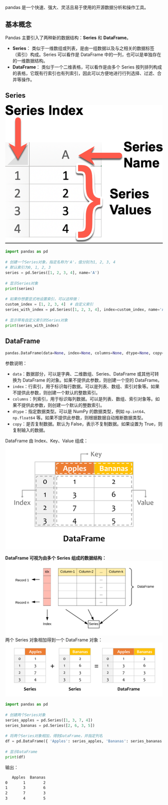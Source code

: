 pandas 是一个快速、强大、灵活且易于使用的开源数据分析和操作工具。

## 基本概念
Pandas 主要引入了两种新的数据结构：**Series** 和 **DataFrame**。

- **Series**： 类似于一维数组或列表，是由一组数据以及与之相关的数据标签（索引）构成。Series 可以看作是 DataFrame 中的一列，也可以是单独存在的一维数据结构。
- **DataFrame**： 类似于一个二维表格，可以看作是由多个 Series 按列排列构成的表格，它既有行索引也有列索引，因此可以方便地进行行列选择、过滤、合并等操作。


## Series
![](../images/Pasted%20image%2020250214124204.png)
```python
import pandas as pd

# 创建一个Series对象，指定名称为'A'，值分别为1, 2, 3, 4
# 默认索引为0, 1, 2, 3
series = pd.Series([1, 2, 3, 4], name='A')

# 显示Series对象
print(series)

# 如果你想要显式地设置索引，可以这样做：
custom_index = [1, 2, 3, 4]  # 自定义索引
series_with_index = pd.Series([1, 2, 3, 4], index=custom_index, name='A')

# 显示带有自定义索引的Series对象
print(series_with_index)
```
## DataFrame

```python
pandas.DataFrame(data=None, index=None, columns=None, dtype=None, copy=False)
```

参数说明：

- `data`：数据部分，可以是字典、二维数组、Series、DataFrame 或其他可转换为 DataFrame 的对象。如果不提供此参数，则创建一个空的 DataFrame。
- `index`：行索引，用于标识每行数据。可以是列表、数组、索引对象等。如果不提供此参数，则创建一个默认的整数索引。
- `columns`：列索引，用于标识每列数据。可以是列表、数组、索引对象等。如果不提供此参数，则创建一个默认的整数索引。
- `dtype`：指定数据类型。可以是 NumPy 的数据类型，例如 `np.int64`、`np.float64` 等。如果不提供此参数，则根据数据自动推断数据类型。
- `copy`：是否复制数据。默认为 False，表示不复制数据。如果设置为 True，则复制输入的数据。

DataFrame 由 Index、Key、Value 组成：
![](../images/Pasted%20image%2020250213232416.png)

**DataFrame 可视为由多个 Series 组成的数据结构：**
![](../images/Pasted%20image%2020250213232330.png)
两个 Series 对象相加得到一个 DataFrame 对象：
![](../images/Pasted%20image%2020250213232356.png)

```python
import pandas as pd

# 创建两个Series对象
series_apples = pd.Series([1, 3, 7, 4])
series_bananas = pd.Series([2, 6, 3, 5])

# 将两个Series对象相加，得到DataFrame，并指定列名
df = pd.DataFrame({ 'Apples': series_apples, 'Bananas': series_bananas })

# 显示DataFrame
print(df)
```
输出：
```bash
   Apples  Bananas
0       1        2
1       3        6
2       7        3
3       4        5
```